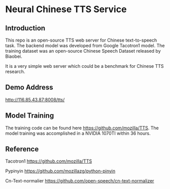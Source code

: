 # Neural Chinese TTS Service #

## Introduction ##
This repo is an open-source TTS web server for Chinese text-to-speech task. The backend model was developed from Google Tacotron1 model. The training dataset was an open-source Chinese Speech Dataset released by Biaobei.

It is a very simple web server which could be a benchmark for Chinese TTS research.

## Demo Address ##

<http://116.85.43.87:8008/tts/>

## Model Training ##
The training code can be found here <https://github.com/mozilla/TTS>. The model training was accomplished in a NVIDIA 1070TI within 36 hours.

## Reference ##
Tacotron1 <https://github.com/mozilla/TTS>

Pypinyin <https://github.com/mozillazg/python-pinyin>

Cn-Text-normalier <https://github.com/open-speech/cn-text-normalizer>
